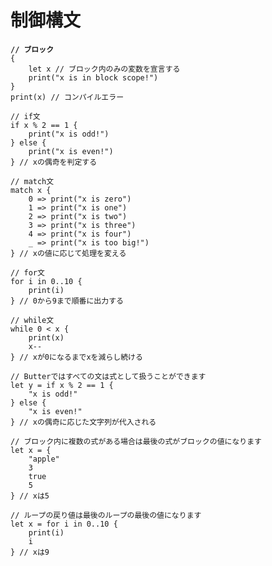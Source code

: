 # 制御構文

<pre><code><strong>// ブロック
</strong>{
    let x // ブロック内のみの変数を宣言する
    print("x is in block scope!")
}
print(x) // コンパイルエラー

// if文
if x % 2 == 1 {
    print("x is odd!")
} else {
    print("x is even!")
} // xの偶奇を判定する

// match文
match x {
    0 => print("x is zero")
    1 => print("x is one")
    2 => print("x is two")
    3 => print("x is three")
    4 => print("x is four")
    _ => print("x is too big!")
} // xの値に応じて処理を変える

// for文
for i in 0..10 {
    print(i)
} // 0から9まで順番に出力する

// while文
while 0 &#x3C; x {
    print(x)
    x--
} // xが0になるまでxを減らし続ける

// Butterではすべての文は式として扱うことができます
let y = if x % 2 == 1 {
    "x is odd!"
} else {
    "x is even!"
} // xの偶奇に応じた文字列が代入される

// ブロック内に複数の式がある場合は最後の式がブロックの値になります
let x = {
    "apple"
    3
    true
    5
} // xは5

// ループの戻り値は最後のループの最後の値になります
let x = for i in 0..10 {
    print(i)
    i
} // xは9
</code></pre>
